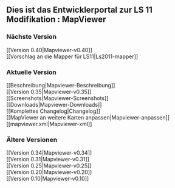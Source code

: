 ## Dies ist das Entwicklerportal zur LS 11 Modifikation : MapViewer
### Nächste Version 
[[Version 0.40|Mapviewer-v0.40]]  
[[Vorschlag an die Mapper für LS11|Ls2011-mapper]]  

### Aktuelle Version
[[Beschreibung|Mapviewer-Beschreibung]]  
[[Version 0.35|Mapviewer-v0.35]]  
[[Screenshots|Mapviewer-Screenshots]]  
[[Downloads|Mapviewer-Downloads]]  
[[Komplettes Changelog|Changelog]]  
[[MapViewer an weitere Karten anpassen|Mapviewer-anpassen]]  
[[mapviewer.xml|Mapviewer-xml]]   

### Ältere Versionen
[[Version 0.34|Mapviewer-v0.34]]  
[[Version 0.31|Mapviewer-v0.31]]  
[[Version 0.25|Mapviewer-v0.25]]  
[[Version 0.20|Mapviewer-v0.20]]  
[[Version 0.10|Mapviewer-v0.10]]  